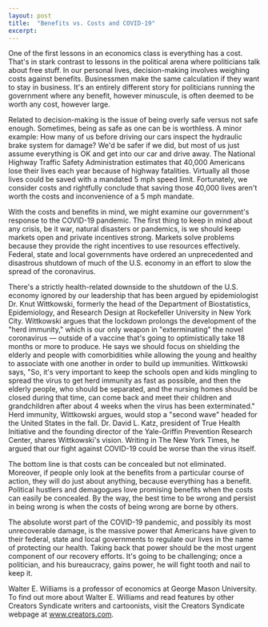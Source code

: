 ```yaml
---
layout: post
title:  "Benefits vs. Costs and COVID-19"
excerpt:
---
```




One of the first lessons in an economics class is everything has a cost. That's in stark contrast to lessons in the political arena where politicians talk about free stuff. In our personal lives, decision-making involves weighing costs against benefits. Businessmen make the same calculation if they want to stay in business. It's an entirely different story for politicians running the government where any benefit, however minuscule, is often deemed to be worth any cost, however large.

Related to decision-making is the issue of being overly safe versus not safe enough. Sometimes, being as safe as one can be is worthless. A minor example: How many of us before driving our cars inspect the hydraulic brake system for damage? We'd be safer if we did, but most of us just assume everything is OK and get into our car and drive away. The National Highway Traffic Safety Administration estimates that 40,000 Americans lose their lives each year because of highway fatalities. Virtually all those lives could be saved with a mandated 5 mph speed limit. Fortunately, we consider costs and rightfully conclude that saving those 40,000 lives aren't worth the costs and inconvenience of a 5 mph mandate.

With the costs and benefits in mind, we might examine our government's response to the COVID-19 pandemic. The first thing to keep in mind about any crisis, be it war, natural disasters or pandemics, is we should keep markets open and private incentives strong. Markets solve problems because they provide the right incentives to use resources effectively. Federal, state and local governments have ordered an unprecedented and disastrous shutdown of much of the U.S. economy in an effort to slow the spread of the coronavirus.

There's a strictly health-related downside to the shutdown of the U.S. economy ignored by our leadership that has been argued by epidemiologist Dr. Knut Wittkowski, formerly the head of the Department of Biostatistics, Epidemiology, and Research Design at Rockefeller University in New York City. Wittkowski argues that the lockdown prolongs the development of the "herd immunity," which is our only weapon in "exterminating" the novel coronavirus — outside of a vaccine that's going to optimistically take 18 months or more to produce. He says we should focus on shielding the elderly and people with comorbidities while allowing the young and healthy to associate with one another in order to build up immunities. Wittkowski says, "So, it's very important to keep the schools open and kids mingling to spread the virus to get herd immunity as fast as possible, and then the elderly people, who should be separated, and the nursing homes should be closed during that time, can come back and meet their children and grandchildren after about 4 weeks when the virus has been exterminated." Herd immunity, Wittkowski argues, would stop a "second wave" headed for the United States in the fall. Dr. David L. Katz, president of True Health Initiative and the founding director of the Yale-Griffin Prevention Research Center, shares Wittkowski's vision. Writing in The New York Times, he argued that our fight against COVID-19 could be worse than the virus itself.

The bottom line is that costs can be concealed but not eliminated. Moreover, if people only look at the benefits from a particular course of action, they will do just about anything, because everything has a benefit. Political hustlers and demagogues love promising benefits when the costs can easily be concealed. By the way, the best time to be wrong and persist in being wrong is when the costs of being wrong are borne by others.

The absolute worst part of the COVID-19 pandemic, and possibly its most unrecoverable damage, is the massive power that Americans have given to their federal, state and local governments to regulate our lives in the name of protecting our health. Taking back that power should be the most urgent component of our recovery efforts. It's going to be challenging; once a politician, and his bureaucracy, gains power, he will fight tooth and nail to keep it.

Walter E. Williams is a professor of economics at George Mason University. To find out more about Walter E. Williams and read features by other Creators Syndicate writers and cartoonists, visit the Creators Syndicate webpage at www.creators.com.
